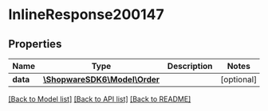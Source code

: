 # InlineResponse200147

## Properties
Name | Type | Description | Notes
------------ | ------------- | ------------- | -------------
**data** | [**\ShopwareSDK6\Model\Order**](Order.md) |  | [optional] 

[[Back to Model list]](../../README.md#documentation-for-models) [[Back to API list]](../../README.md#documentation-for-api-endpoints) [[Back to README]](../../README.md)

